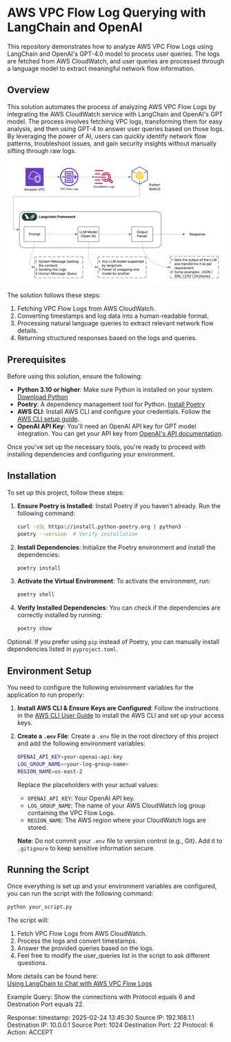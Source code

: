 # AWS VPC Flow Log Querying with LangChain and OpenAI

This repository demonstrates how to analyze AWS VPC Flow Logs using LangChain and OpenAI's GPT-4.0 model to process user queries. The logs are fetched from AWS CloudWatch, and user queries are processed through a language model to extract meaningful network flow information.

## Overview

This solution automates the process of analyzing AWS VPC Flow Logs by integrating the AWS CloudWatch service with LangChain and OpenAI's GPT model. The process involves fetching VPC logs, transforming them for easy analysis, and then using GPT-4 to answer user queries based on those logs. By leveraging the power of AI, users can quickly identify network flow patterns, troubleshoot issues, and gain security insights without manually sifting through raw logs.

![Solution Overview](images/Solution_Overview.png)


The solution follows these steps:
1. Fetching VPC Flow Logs from AWS CloudWatch.
2. Converting timestamps and log data into a human-readable format.
3. Processing natural language queries to extract relevant network flow details.
4. Returning structured responses based on the logs and queries.


## Prerequisites

Before using this solution, ensure the following:

- **Python 3.10 or higher**: Make sure Python is installed on your system. [Download Python](https://www.python.org/downloads/)
- **Poetry**: A dependency management tool for Python. [Install Poetry](https://python-poetry.org/docs/#installation)
- **AWS CLI**: Install AWS CLI and configure your credentials. Follow the [AWS CLI setup guide](https://docs.aws.amazon.com/cli/latest/userguide/getting-started-install.html).
- **OpenAI API Key**: You'll need an OpenAI API key for GPT model integration. You can get your API key from [OpenAI's API documentation](https://beta.openai.com/signup/).

Once you've set up the necessary tools, you're ready to proceed with installing dependencies and configuring your environment.


## Installation

To set up this project, follow these steps:

1. **Ensure Poetry is Installed**:
   Install Poetry if you haven't already. Run the following command:
   ```bash
   curl -sSL https://install.python-poetry.org | python3 -
   poetry --version  # Verify installation
   ```

2. **Install Dependencies**:
   Initialize the Poetry environment and install the dependencies:
   ```bash
   poetry install
   ```

3. **Activate the Virtual Environment**:
   To activate the environment, run:
   ```bash
   poetry shell
   ```

4. **Verify Installed Dependencies**:
   You can check if the dependencies are correctly installed by running:
   ```bash
   poetry show
   ```

Optional: If you prefer using `pip` instead of Poetry, you can manually install dependencies listed in `pyproject.toml`.


## Environment Setup

You need to configure the following environment variables for the application to run properly:

1. **Install AWS CLI & Ensure Keys are Configured**:
   Follow the instructions in the [AWS CLI User Guide](https://docs.aws.amazon.com/cli/latest/userguide/getting-started.html) to install the AWS CLI and set up your access keys.

2. **Create a `.env` File**:
   Create a `.env` file in the root directory of this project and add the following environment variables:
   
   ```bash
   OPENAI_API_KEY=your-openai-api-key
   LOG_GROUP_NAME=<your-log-group-name>
   REGION_NAME=us-east-2
   ```
   Replace the placeholders with your actual values:
   - `OPENAI_API_KEY`: Your OpenAI API key.
   - `LOG_GROUP_NAME`: The name of your AWS CloudWatch log group containing the VPC Flow Logs.
   - `REGION_NAME`: The AWS region where your CloudWatch logs are stored.

   **Note**: Do not commit your `.env` file to version control (e.g., Git). Add it to `.gitignore` to keep sensitive information secure.

## Running the Script

Once everything is set up and your environment variables are configured, you can run the script with the following command:

```bash
python your_script.py
```

The script will:

1. Fetch VPC Flow Logs from AWS CloudWatch.
2. Process the logs and convert timestamps.
3. Answer the provided queries based on the logs.
4. Feel free to modify the user_queries list in the script to ask different questions.

More details can be found here:  
[Using LangChain to Chat with AWS VPC Flow Logs](https://jamali.hashnode.dev/using-langchain-to-chat-with-aws-vpc-flow-logs)


Example Query:
Show the connections with Protocol equals 6 and Destination Port equals 22.

Response:
timestamp: 2025-02-24 13:45:30 Source IP: 192.168.1.1 Destination IP: 10.0.0.1 Source Port: 1024 Destination Port: 22 Protocol: 6 Action: ACCEPT


